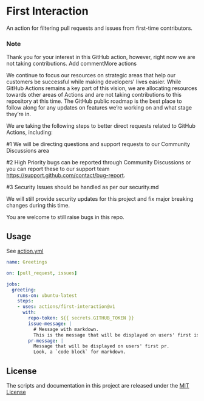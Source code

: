 # First Interaction

An action for filtering pull requests and issues from first-time contributors.

### Note

Thank you for your interest in this GitHub action, however, right now we are not taking contributions. Add commentMore actions

We continue to focus our resources on strategic areas that help our customers be successful while making developers' lives easier. While GitHub Actions remains a key part of this vision, we are allocating resources towards other areas of Actions and are not taking contributions to this repository at this time. The GitHub public roadmap is the best place to follow along for any updates on features we’re working on and what stage they’re in.

We are taking the following steps to better direct requests related to GitHub Actions, including:

#1 We will be directing questions and support requests to our Community Discussions area

#2 High Priority bugs can be reported through Community Discussions or you can report these to our support team https://support.github.com/contact/bug-report.

#3 Security Issues should be handled as per our security.md 

We will still provide security updates for this project and fix major breaking changes during this time.

You are welcome to still raise bugs in this repo.

## Usage

See [action.yml](action.yml)

```yaml
name: Greetings

on: [pull_request, issues]

jobs:
  greeting:
    runs-on: ubuntu-latest
    steps:
    - uses: actions/first-interaction@v1
      with:
        repo-token: ${{ secrets.GITHUB_TOKEN }}
        issue-message: |
          # Message with markdown.
          This is the message that will be displayed on users' first issue.
        pr-message: |
          Message that will be displayed on users' first pr.
          Look, a `code block` for markdown.
```

## License

The scripts and documentation in this project are released under the [MIT License](LICENSE)
